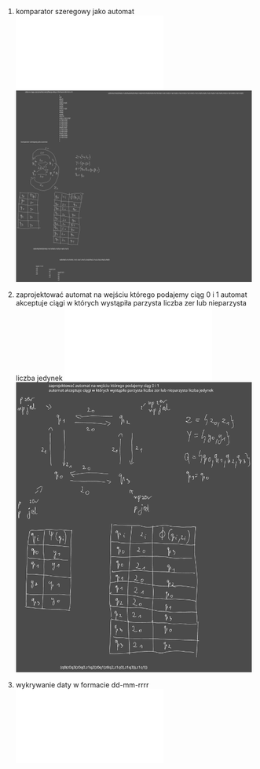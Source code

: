 1. komparator szeregowy jako automat
   ![](/Notatki/Semestr%203/Logika%20układów%20cyfrowych/Labolatoria/Labolatoria%203/zad1moore.xml)
   ![](/Notatki/Semestr%203/Logika%20układów%20cyfrowych/Labolatoria/Labolatoria%203/Drawing%202023-11-12%2015.38.34.excalidraw.svg)
   
2. zaprojektować automat na wejściu którego podajemy ciąg 0 i 1 automat akceptuje ciągi w których wystąpiła parzysta liczba zer lub nieparzysta liczba jedynek
   ![](/Notatki/Semestr%203/Logika%20układów%20cyfrowych/Labolatoria/Labolatoria%203/zad2moore.xml)
   ![](/Notatki/Semestr%203/Logika%20układów%20cyfrowych/Labolatoria/Labolatoria%203/Drawing%202023-11-12%2016.14.04.excalidraw.svg)
3. wykrywanie daty w formacie dd-mm-rrrr
   ![](Notatki/Semestr%203/Logika%20układów%20cyfrowych/Labolatoria/Labolatoria%203/zad3moore.xml)